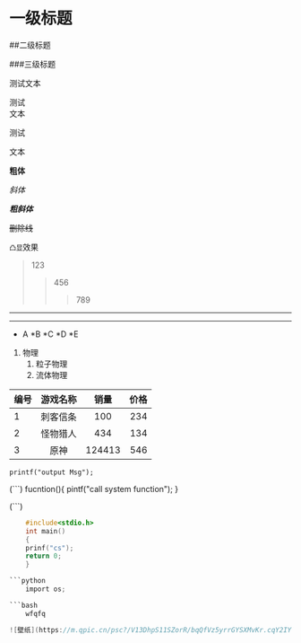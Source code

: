 
# 一级标题

##二级标题

###三级标题

测试文本

测试<br>文本

测试

文本

**粗体**

*斜体*

***粗斜体***

~~删除线~~

`凸显`效果

> 123
>> 456
>>> 789

****

----

* A
	*B
	*C
	*D
		*E

1. 物理
	1. 粒子物理
	2. 流体物理

编号|游戏名称|销量|价格
---|:--:|:--:|---:
1|刺客信条|100|234
2|怪物猎人|434|134
3|原神|124413|546

`printf("output Msg");`

(```)
	fucntion(){
		pintf("call system function");
	}

(```)

```c
	#include<stdio.h>
	int main()
	{
	prinf("cs");
	return 0;
	}

```python
	import os;

```bash
	wfqfq

![壁纸](https://m.qpic.cn/psc?/V13DhpS11SZorR/bqQfVz5yrrGYSXMvKr.cqY2IY0r3hTGmYdzLMEICZh33vSyhPPquM3.OK56nC2RcyDHaQh7.ROnwuTN.0erhEeReDUk74WtmD88B*vbyfpg!/mnull&bo=gAcFBAAAAAADB6Q!&rf=photolist&t=5)
